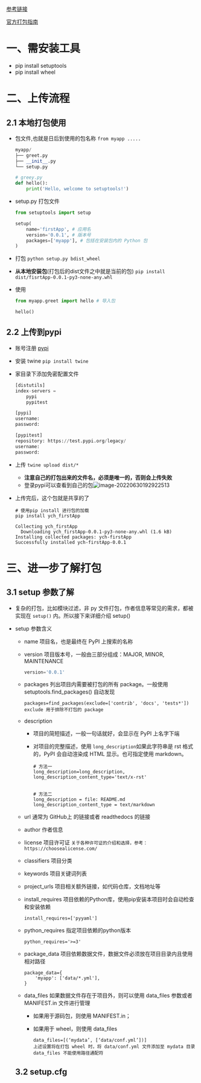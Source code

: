 [参考链接](https://blog.csdn.net/chenfeidi1/article/details/80873979?ops_request_misc=%257B%2522request%255Fid%2522%253A%2522165658121416782390565904%2522%252C%2522scm%2522%253A%252220140713.130102334..%2522%257D&request_id=165658121416782390565904&biz_id=0&utm_medium=distribute.pc_search_result.none-task-blog-2~all~top_positive~default-1-80873979-null-null.142^v26^pc_rank_34,157^v15^new_3&utm_term=setuptools&spm=1018.2226.3001.4187)

[官方打包指南](https://packaging.python.org/en/latest/tutorials/)



# 一、需安装工具

-  pip install setuptools
-  pip install wheel



# 二、上传流程

## 2.1 本地打包使用

- 包文件,也就是日后到使用的包名称 `from myapp .....`

  ```python
  myapp/
  ├── greet.py
  ├── __init__.py
  └── setup.py
  
  # greey.py
  def hello():
      print('Hello, welcome to setuptools!')
  ```

- setup.py 打包文件

  ```python
  from setuptools import setup
  
  setup(
      name='firstApp', # 应用名
      version='0.0.1', # 版本号
      packages=['myapp'], # 包括在安装包内的 Python 包
  )
  ```

- 打包 `python setup.py bdist_wheel`

- **从本地安装包**(打包后的dist文件之中就是当前的包)  `pip install dist/fisrtApp-0.0.1-py3-none-any.whl`

- 使用

  ```python
  from myapp.greet import hello # 导入包
  
  hello()
  ```

## 2.2 上传到pypi

- 账号注册 [pypi](https://pypi.python.org/pypi)

- 安装 twine `pip install twine`

- 家目录下添加免密配置文件

  ```python
  [distutils]
  index-servers =
      pypi
      pypitest
  
  [pypi]
  username: 
  password: 
  
  [pypitest]
  repository: https://test.pypi.org/legacy/
  username: 
  password: 
  
  ```

- 上传 `twine upload dist/*`

  - **注意自己的打包出来的文件名，必须是唯一的，否则会上传失败**
  - 登录pypi可以查看到自己的包![image-20220630192922513](https://yrecord.oss-cn-hangzhou.aliyuncs.com/picture/202206301929213.png)

- 上传完后，这个包就是共享的了

  ```shell
  # 使用pip install 进行包的加载
  pip install ych_firstApp
  
  Collecting ych_firstApp
    Downloading ych_firstApp-0.0.1-py3-none-any.whl (1.6 kB)
  Installing collected packages: ych-firstApp
  Successfully installed ych-firstApp-0.0.1
  ```



#  三、进一步了解打包 

## 3.1 setup 参数了解

- 复杂的打包，比如模块过滤，非 py 文件打包，作者信息等常见的需求，都被实现在 `setup()` 内。所以接下来详细介绍 setup()

- setup 参数含义

  - name 项目名，也是最终在 PyPI 上搜索的名称

  - version 项目版本号，一般由三部分组成：MAJOR, MINOR, MAINTENANCE

    ```python
    version='0.0.1'
    ```

  - packages 列出项目内需要被打包的所有 package。一般使用 setuptools.find_packages() 自动发现

    ```
    packages=find_packages(exclude=['contrib', 'docs', 'tests*'])
    exclude 用于排除不打包的 package
    ```

  - description 

    - 项目的简短描述，一般一句话就好，会显示在 PyPI 上名字下端

    - 对项目的完整描述，使用 `long_description`如果此字符串是 rst 格式的，PyPI 会自动渲染成 HTML 显示。也可指定使用 markdown。

      ```
      # 方法一
      long_description=long_description,
      long_description_content_type='text/x-rst'
      
      
      # 方法二
      long_description = file: README.md
      long_description_content_type = text/markdown
      ```

  - url 通常为 GitHub上 的链接或者 readthedocs 的链接

  - author 作者信息

  - license 项目许可证 `关于各种许可证的介绍和选择，参考：https://choosealicense.com/`

  - classifiers 项目分类

  - keywords 项目关键词列表

  - project_urls 项目相关额外链接，如代码仓库，文档地址等

  - install_requires 项目依赖的Python库，使用pip安装本项目时会自动检查和安装依赖

    ```
    install_requires=['pyyaml']
    ```

  - python_requires 指定项目依赖的python版本

    ```
    python_requires='>=3'
    ```

  - package_data 项目依赖数据文件，数据文件必须放在项目目录内且使用相对路径

    ```
    package_data={
        'myapp': ['data/*.yml'],
    }
    ```

    

  - data_files 如果数据文件存在于项目外，则可以使用 data_files 参数或者 MANIFEST.in 文件进行管理

    - 如果用于源码包，则使用 MANIFEST.in；

    - 如果用于 wheel，则使用 data_files

      ```
      data_files=[(‘mydata’, [‘data/conf.yml’])]
      上述设置将在打包 wheel 时，将 data/conf.yml 文件添加至 mydata 目录
      data_files 不能使用路径通配符
      ```

  ## 3.2 setup.cfg

  